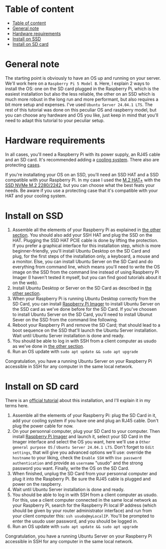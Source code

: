 # Table of content
- [Table of content](#table-of-content)
- [General note](#general-note)
- [Hardware requirements](#hardware-requirements)
- [Install on SSD](#install-on-ssd)
- [Install on SD card](#install-on-sd-card)

# General note
The starting point is obviously to have an OS up and running on your server. We'll work here on a `Raspberry Pi 5 Model B`. Here, I explain 2 ways to install the OS: one on the SD card plugged in the Raspberry Pi, which is the easiest installation but also the less reliable, the other on an SSD which is much more robust in the long run and more performant, but also requires a bit more setup and expenses. I've used `Ubuntu Server 24.04.1 LTS`. The rest of this tutorial was done on this peculiar OS and raspberry model, but you can choose any hardware and OS you like, just keep in mind that you'll need to adapt this tutorial to your peculiar setup.

# Hardware requirements
In all cases, you'll need a Raspberry Pi with its power supply, an RJ45 cable and an SD card. It's recommended adding a [cooling system](https://www.raspberrypi.com/products/active-cooler/). There also are protecting [cases](https://www.raspberrypi.com/products/raspberry-pi-5-case/).

If you're installating your OS on an SSD, you'll need an SSD HAT and a SSD compatible with your Raspberry Pi. In my case I used the [M.2 HAT+](https://www.kubii.com/fr/raspberry-pi-5/4114-m2-hat-plus-5056561803463.html) with the [SSD NVMe M.2 2280/2242](https://www.kubii.com/fr/support-de-stockage/4260-disque-dur-ssd-nvme-m2-2280-makerdisk-3272496317512.html), but you can choose what the best feats your needs. Be aware if you use a protecting case that it's compatible with your HAT and your cooling system.

# Install on SSD
1. Assemble all the elements of your Raspberry Pi as explained in [the other section](#install-on-sd-card). You should also add your SSH HAT and plug the SSD on the HAT. Plugging the SSD HAT PCIE cable is done by lifting the protection. If you prefer a graphical interface for this installation step, which is more beginner-friendly, you'll install Ubuntu Desktop on the SD Card and plug, for the first steps of the installation only, a keyboard, a mouse and a monitor. Else, you can install Ubuntu Server on the SD Card and do everything from command line, which means you'll need to write the OS image on the SSD from the command line instead of using Raspberry Pi Imager (I haven't tested it myself, but you can find good tutorials about it on the web).
2. Install Ubuntu Desktop or Server on the SD Card as described in [the other section](#install-on-sd-card).
3. When your Raspberry Pi is running Ubuntu Desktop correctly from the SD Card, you can install [Raspberry Pi Imager](https://www.raspberrypi.com/software/) to install Ubuntu Server on the SSD card as we've done before for the SD Card. If you've choosen to install Ubuntu Server on the SD Card, you'll need to install Ubunut Sever on the SSD from the command line following.
4. Reboot your Raspberry Pi and remove the SD Card; that should lead to a boot sequence on the SSD that'll launch the Ubuntu Server installation. Wait until Ubuntu Server installation is done and ready.
5. You should be able to log in with SSH from a client computer as usudo as we've done in [the other section](#install-on-sd-card).
6. Run an OS update with `sudo apt update && sudo apt upgrade`

Congratulation, you have a running Ubuntu Server on your Raspberry Pi accessible in SSH for any computer in the same local network.

# Install on SD card
There is an [official tutorial](https://ubuntu.com/tutorials/how-to-install-ubuntu-on-your-raspberry-pi#1-overview) about this installation, and I'll explain it in my terms here.

1. Assemble all the elements of your Raspberry Pi: plug the SD Card in it, add your cooling system if you have one and plug an RJ45 cable. Don't plug the power cable for now.
2. On your personnal computer, plug your SD Card to your computer. Then install [Raspberry Pi Imager](https://www.raspberrypi.com/software/) and launch it, select your SD Card in the Imager interface and select the OS you want, here we'll use a `Other general purpose OS` / `Ubuntu Server 24.04.1 LTS`. Don't forget to `Edit settings`, that will give you advanced options we'll use: override the `hostname` to your liking, check the `Enable SSH` with `Use password authentication` and provide as `username` "usudo" and the strong password you want. Finally, write the OS on the SD Card.
3. When finished, unplug the SD Card from your personnal computer and plug it into the Raspberry Pi. Be sure the RJ45 cable is plugged and power on the raspberry.
4. Wait until Ubuntu Server installation is done and ready.
5. You should be able to log in with SSH from a client computer as usudo. For this, use a client computer connected in the same local network as your Raspberry Pi, search for the Raspberry Pi local IP address (which should be given by your router administrator interface) and run from your client computer this: `ssh usudo@myLocalIP`. You'll be prompted to enter the usudo user password, and you should be logged in.
6. Run an OS update with `sudo apt update && sudo apt upgrade`

Congratulation, you have a running Ubuntu Server on your Raspberry Pi accessible in SSH for any computer in the same local network.
